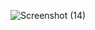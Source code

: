 ![Screenshot (14)](https://github.com/dharunrajesh/vehicle-sales-dashboard-by-power-bi/assets/87368873/430b5d97-f519-4d05-8947-6cdd3aa2115a)
